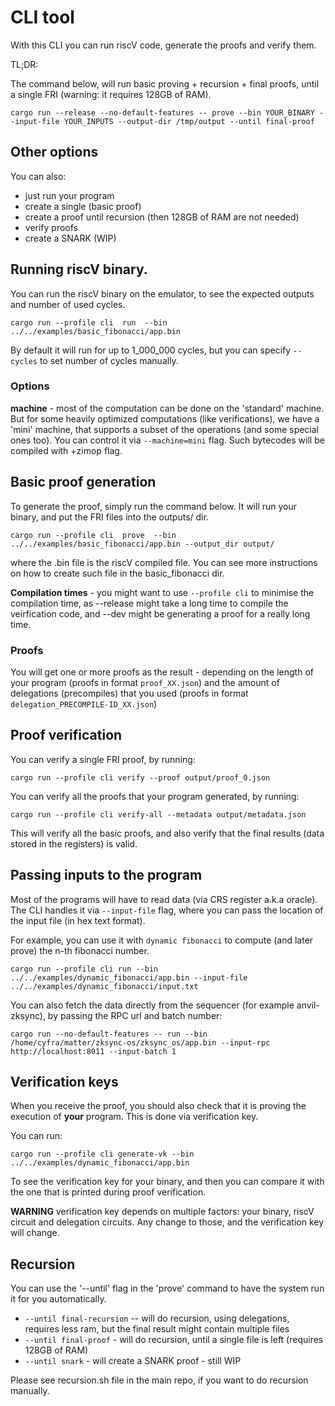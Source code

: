 # CLI tool

With this CLI you can run riscV code, generate the proofs and verify them.

TL;DR:

The command below, will run basic proving + recursion + final proofs, until a single FRI (warning: it requires 128GB of RAM).

```
cargo run --release --no-default-features -- prove --bin YOUR_BINARY --input-file YOUR_INPUTS --output-dir /tmp/output --until final-proof
```

## Other options

You can also:
* just run your program
* create a single (basic proof)
* create a proof until recursion (then 128GB of RAM are not needed)
* verify proofs
* create a SNARK (WIP)

## Running riscV binary.

You can run the riscV binary on the emulator, to see the expected outputs and number of used cycles.

```
cargo run --profile cli  run  --bin ../../examples/basic_fibonacci/app.bin 
```

By default it will run for up to 1_000_000 cycles, but you can specify `--cycles` to set number of cycles manually.

### Options

**machine** - most of the computation can be done on the 'standard' machine. But for some heavily optimized computations (like verifications), we have a 'mini' machine, that supports a subset of the operations (and some special ones too). You can control it via `--machine=mini` flag. Such bytecodes will be compiled with +zimop flag.


## Basic proof generation
To generate the proof, simply run the command below. It will run your binary, and put the FRI files into the outputs/ dir.


```
cargo run --profile cli  prove  --bin ../../examples/basic_fibonacci/app.bin --output_dir output/
```

where the .bin file is the riscV compiled file. You can see more instructions on how to create such file in the basic_fibonacci dir.

**Compilation times** - you might want to use `--profile cli` to minimise the compilation time, as --release might take a long time to compile the veirfication code, and --dev might be generating a proof for a really long time.

### Proofs
You will get one or more proofs as the result - depending on the length of your program (proofs in format `proof_XX.json`) and the amount of delegations (precompiles) that you used (proofs in format `delegation_PRECOMPILE-ID_XX.json`)


## Proof verification
You can verify a single FRI proof, by running:

```
cargo run --profile cli verify --proof output/proof_0.json
```

You can verify all the proofs that your program generated, by running:

```
cargo run --profile cli verify-all --metadata output/metadata.json
```

This will verify all the basic proofs, and also verify that the final results (data stored in the registers) is valid.

## Passing inputs to the program

Most of the programs will have to read data (via CRS register a.k.a oracle).
The CLI handles it via `--input-file` flag, where you can pass the location of the input file (in hex text format).

For example, you can use it with `dynamic fibonacci` to compute (and later prove) the n-th fibonacci number.

```
cargo run --profile cli run --bin ../../examples/dynamic_fibonacci/app.bin --input-file ../../examples/dynamic_fibonacci/input.txt
```

You can also fetch the data directly from the sequencer (for example anvil-zksync), by passing the RPC url and batch number:

```
cargo run --no-default-features -- run --bin /home/cyfra/matter/zksync-os/zksync_os/app.bin --input-rpc http://localhost:8011 --input-batch 1
```

## Verification keys

When you receive the proof, you should also check that it is proving the execution of **your** program. This is done via verification key.

You can run:

```
cargo run --profile cli generate-vk --bin ../../examples/dynamic_fibonacci/app.bin
```

To see the verification key for your binary, and then you can compare it with the one that is printed during proof verification.

**WARNING** verification key depends on multiple factors: your binary, riscV circuit and delegation circuits. Any change to those, and the verification key will change.

## Recursion

You can use the '--until' flag in the 'prove' command to have the system run it for you automatically.

* `--until final-recursion` -- will do recursion, using delegations, requires less ram, but the final result might contain multiple files
* `--until final-proof` - will do recursion, until a single file is left (requires 128GB of RAM)
* `--until snark` - will create a SNARK proof - still WIP

Please see recursion.sh file in the main repo, if you want to do recursion manually.

